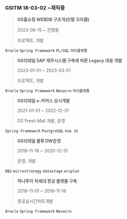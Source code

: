 ### GSITM 18-03-02 ~재직중

>**GS홈쇼핑 WEBDB 구조개선(탈 오라클)**  
>
>2023-06-15 ~ 진행중  
>
>프로젝트, 개발  

`Oracle` `Spring Framework`  `PL/SQL` `마이플랫폼`

>**GS리테일 SAP 재무시스템 구축에 따른 Legacy 대응 개발**  
>
>2023-01-01 ~ 2023-03-01  
>
>프로젝트, 개발  

`Oracle` `Spring Framework` `Nexacro` `마이플랫폼`

>**GS리테일 e-커머스 상시개발**  
>
>2021-01-01 ~ 2022-12-31  
>
>GS Fresh Mall 개발, 운영   

`Spring Framework` `PostgreSQL` `Vue JS`  

> **GS리테일  물류 DW운영**   
> 
> 2019-11-18 ~ 2020-12-31   
> 
> 운영, 개발  

`DB2` `microstrategy` `datastage` `arcplan`

> **하나투어 차세대 항공 플랫폼 구축**  
> 
> 2018-11-01 ~ 2019-11-18  
> 
> 항공실시간파트개발  

`Oracle` `Spring Framework` `Nexacro`  











<!--stackedit_data:
eyJoaXN0b3J5IjpbMTE2MDI2MTIzMywyMDI5MzE1MDY4LC02Mz
AxNTE1NjUsMTIwNDg2OTgzMSw2OTQ3NDkzOTMsLTEyOTg0Njgx
NjUsMTM3ODAwMTk1OCwxNTI5NDQwOTgxLDg3NDA1NDIwMywtMj
ExNzI0NTM3MywtNTgxMDM2ODUsNzgxODY0Myw1MjU0NTkzODEs
LTEwNjQxMDA4OTYsMTkxNDQ1OTg2OCwtOTQ5OTQwNzkyLDM0MD
E2NTIzMF19
-->